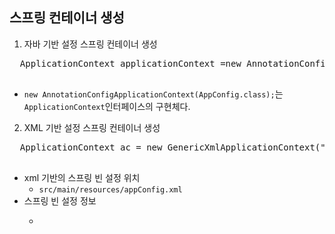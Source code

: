 ## 스프링 컨테이너 생성
1. 자바 기반 설정 스프링 컨테이너 생성
  <pre>
  ApplicationContext applicationContext =new AnnotationConfigApplicationContext(AppConfig.class);
  </pre>
  - ```new AnnotationConfigApplicationContext(AppConfig.class);```는 ```ApplicationContext```인터페이스의 구현체다.

2. XML 기반 설정 스프링 컨테이너 생성
  <pre>
  ApplicationContext ac = new GenericXmlApplicationContext("appConfig.xml");
  </pre>
  - xml 기반의 스프링 빈 설정 위치
    - ```src/main/resources/appConfig.xml```
  - 스프링 빈 설정 정보
    - <pre>
    
       <bean id="memberService" class="hello.core.member.MemberServiceImpl">
       <constructor-arg name="memberRepository" ref="memberRepository" />
       </bean>
       
      </pre>
